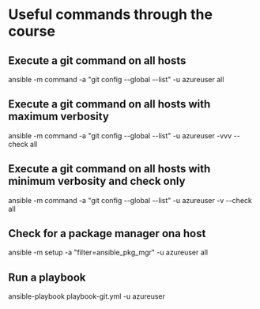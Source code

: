 # Useful commands through the course

## Execute a git command on all hosts

ansible -m command -a "git config --global --list"  -u azureuser all

## Execute a git command on all hosts with maximum verbosity

ansible -m command -a "git config --global --list"  -u azureuser -vvv --check all

## Execute a git command on all hosts with minimum verbosity and check only

ansible -m command -a "git config --global --list"  -u azureuser -v --check all

## Check for a package manager ona host

ansible -m setup -a "filter=ansible_pkg_mgr" -u azureuser all

## Run a playbook 

ansible-playbook playbook-git.yml -u azureuser

